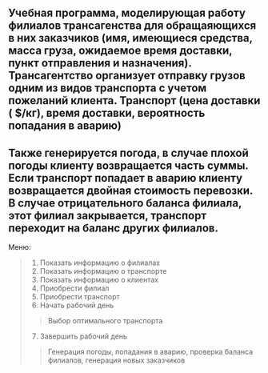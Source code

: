 Учебная программа, моделирующая работу филиалов трансагенства для обращаяющихся в них заказчиков (имя, имеющиеся средства, масса груза, ожидаемое время доставки, пункт отправления и назначения). Трансагентство организует отправку грузов одним из видов транспорта с учетом пожеланий клиента. Транспорт (цена доставки ( $/кг), время доставки, вероятность попадания в аварию)
---
Также генерируется погода, в случае плохой погоды клиенту возвращается часть суммы. Если транспорт попадает в аварию клиенту возвращается двойная стоимость перевозки.
В случае отрицательного баланса филиала, этот филиал закрывается, транспорт переходит на баланс других филиалов.
---
Меню:
>1. Показать информацию о филиалах
>2. Показать информацию о транспорте
>3. Показать информацию о клиентах
>4. Приобрести филиал
>5. Приобрести транспорт
>6. Начать рабочий день 
>>   Выбор оптимального транспорта
>7. Завершить рабочий день
>>   Генерация погоды, попадания в аварию, проверка баланса филиалов, генерация новых заказчиков
